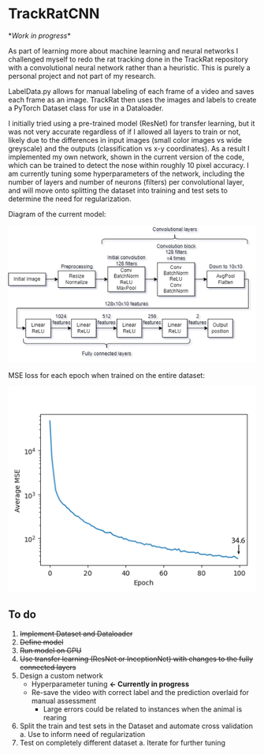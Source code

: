 # TrackRatCNN 

\**Work in progress*\*
 
As part of learning more about machine learning and neural networks I challenged myself to redo the rat tracking done in the TrackRat repository with a convolutional neural network rather than a heuristic. This is purely a personal project and not part of my research.

LabelData.py allows for manual labeling of each frame of a video and saves each frame as an image. TrackRat then uses the images and labels to create a PyTorch Dataset class for use in a Dataloader. 

I initially tried using a pre-trained model (ResNet) for transfer learning, but it was not very accurate regardless of if I allowed all layers to train or not, likely due to the differences in input images (small color images vs wide greyscale) and the outputs (classification vs x-y coordinates). As a result I implemented my own network, shown in the current version of the code, which can be trained to detect the nose within roughly 10 pixel accuracy. I am currently tuning some hyperparameters of the network, including the number of layers and number of neurons (filters) per convolutional layer, and will move onto splitting the dataset into training and test sets to determine the need for regularization. 

Diagram of the current model:
<p align="center">
  <img src="https://github.com/richyyun/TrackRatCNN/blob/main/Diagram_20220522.png" />
</p>

MSE loss for each epoch when trained on the entire dataset:
<p align="center">
  <img src="https://github.com/richyyun/TrackRatCNN/blob/main/Losses.png" />
</p>

## To do
1. ~~Implement Dataset and Dataloader~~
2. ~~Define model~~
3. ~~Run model on GPU~~
4. ~~Use transfer learning (ResNet or InceptionNet) with changes to the fully connected layers~~
5. Design a custom network 
   - Hyperparameter tuning **&larr; Currently in progress**
   - Re-save the video with correct label and the prediction overlaid for manual assessment
      - Large errors could be related to instances when the animal is rearing
6. Split the train and test sets in the Dataset and automate cross validation
  a. Use to inform need of regularization
7. Test on completely different dataset
  a. Iterate for further tuning
